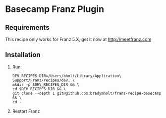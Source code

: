 # Basecamp Franz Plugin

## Requirements
This recipe only works for Franz 5.X, get it now at http://meetfranz.com

## Installation

1. Run:

    ```
    DEV_RECIPES_DIR=/Users/bholt/Library/Application\ Support/Franz/recipes/dev; \
    mkdir -p $DEV_RECIPES_DIR && \
    cd $DEV_RECIPES_DIR && \
    git clone --depth 1 git@github.com:bradymholt/franz-recipe-basecamp && \
    cd -
    ```
1. Restart Franz
